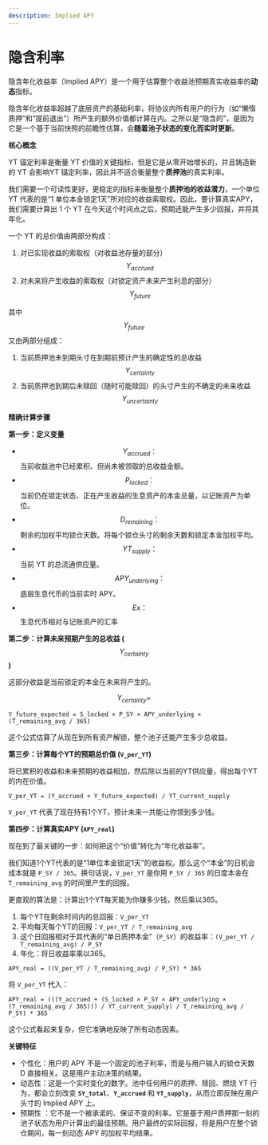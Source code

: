 ```yaml
---
description: Implied APY
---
```


# 隐含利率

隐含年化收益率（Implied APY）是一个用于估算整个收益池预期真实收益率的**动态**指标。

隐含年化收益率超越了底层资产的基础利率，将协议内所有用户的行为（如“懒惰质押”和“提前退出”）所产生的额外价值都计算在内。之所以是“隐含的”，是因为它是一个基于当前快照的前瞻性估算，会**随着池子状态的变化而实时更新**。

**核心概念**

YT 锚定利率是衡量 YT 价值的关键指标，但是它是从零开始增长的，并且铸造新的 YT 会影响YT 锚定利率，因此并不适合衡量整个**质押池**的真实利率。

我们需要一个可读性更好，更稳定的指标来衡量整个**质押池的收益潜力**，一个单位 YT 代表的是“1 单位本金锁定1天”所对应的收益索取权。因此，要计算真实APY，我们需要计算出 1 个 YT 在今天这个时间点之后，预期还能产生多少回报，并将其年化。

一个 YT 的总价值由两部分构成：

1. 对已实现收益的索取权（对收益池存量的部分）$$Y_{accrued}$$
2. 对未来将产生收益的索取权（对锁定资产未来产生利息的部分）$$Y_{future}$$

其中 $$Y_{future}$$ 又由两部分组成：

1. 当前质押池未到期头寸在到期前预计产生的确定性的总收益 $$Y_{certainty}$$
2. 当前质押池到期后未赎回（随时可能赎回）的头寸产生的不确定的未来收益 $$Y_{uncertainty}$$

**精确计算步骤**

**第一步：定义变量**

* $$Y_{accrued}：$$当前收益池中已经累积、但尚未被领取的总收益金额。
* $$P_{locked}：$$当前仍在锁定状态、正在产生收益的生息资产的本金总量，以记账资产为单位。
* $$D_{remaining}：$$剩余的加权平均锁仓天数。将每个锁仓头寸的剩余天数和锁定本金加权平均。
* $$YT_{supply}：$$当前 YT 的总流通供应量。
* $$APY_{underlying}：$$底层生息代币的当前实时 APY。
* $$Ex：$$生息代币相对与记账资产的汇率

**第二步：计算未来预期产生的总收益 (**$$Y_{certainty}$$**)**

这部分收益是当前锁定的本金在未来将产生的。

$$Y_{certainty}=$$&#x20;

`Y_future_expected = S_locked × P_SY × APY_underlying × (T_remaining_avg / 365)`

这个公式估算了从现在到所有资产解锁，整个池子还能产生多少总收益。

**第三步：计算每个YT的预期总价值 (`V_per_YT`)**

将已累积的收益和未来预期的收益相加，然后除以当前的YT供应量，得出每个YT的内在价值。

`V_per_YT = (Y_accrued + Y_future_expected) / YT_current_supply`

`V_per_YT` 代表了现在持有1个YT，预计未来一共能让你领到多少钱。

**第四步：计算真实APY (`APY_real`)**

现在到了最关键的一步：如何把这个“价值”转化为“年化收益率”。

我们知道1个YT代表的是“1单位本金锁定1天”的收益权。那么这个“本金”的日机会成本就是 `P_SY / 365`。换句话说，`V_per_YT` 是你用 `P_SY / 365` 的日度本金在 `T_remaining_avg` 的时间里产生的回报。

更直观的算法是：计算出1个YT每天能为你赚多少钱，然后乘以365。

1. 每个YT在剩余时间内的总回报：`V_per_YT`
2. 平均每天每个YT的回报：`V_per_YT / T_remaining_avg`
3. 这个日回报相对于其代表的“单日质押本金”（`P_SY`）的收益率：`(V_per_YT / T_remaining_avg) / P_SY`
4. 年化：将日收益率乘以365。

`APY_real = ((V_per_YT / T_remaining_avg) / P_SY) * 365`

将 `V_per_YT` 代入：

`APY_real = (((Y_accrued + (S_locked × P_SY × APY_underlying × (T_remaining_avg / 365))) / YT_current_supply) / T_remaining_avg / P_SY) * 365`

这个公式看起来复杂，但它准确地反映了所有动态因素。

**关键特征**

* 个性化：用户的 APY 不是一个固定的池子利率，而是与用户输入的锁仓天数 D 直接相关。这是用户主动决策的结果。
* 动态性：这是一个实时变化的数字。池中任何用户的质押、赎回、燃烧 YT 行为，都会立刻改变 **`SY_total`**、**`Y_accrued`** 和 **`YT_supply`**，从而立即反映在用户头寸的 Implied APY 上。
* 预期性 ：它不是一个被承诺的、保证不变的利率。它是基于用户质押那一刻的池子状态为用户计算出的最佳预期。用户最终的实际回报，将是用户在整个锁仓期间，每一刻动态 APY 的加权平均结果。
